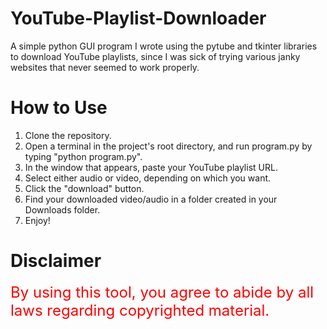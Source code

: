 # YouTube-Playlist-Downloader
A simple python GUI program I wrote using the pytube and tkinter libraries to download YouTube playlists, since I was sick of trying various janky websites that never seemed to work properly.

# How to Use
1) Clone the repository. 
2) Open a terminal in the project's root directory, and run program.py by typing "python program.py". 
3) In the window that appears, paste your YouTube playlist URL.
4) Select either audio or video, depending on which you want.
5) Click the "download" button. 
6) Find your downloaded video/audio in a folder created in your Downloads folder. 
7) Enjoy!

# Disclaimer

<span style="color:red;font-size:24px"> By using this tool, you agree to abide by all laws regarding copyrighted material.</span>
